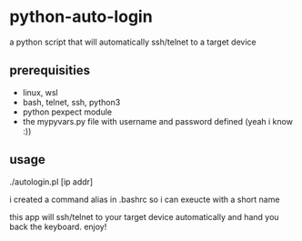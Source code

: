 # python-auto-login
a python script that will automatically ssh/telnet to a target device

## prerequisities
* linux, wsl
* bash, telnet, ssh, python3
* python pexpect module
* the mypyvars.py file with username and password defined (yeah i know :))

## usage
./autologin.pl [ip addr]

i created a command alias in .bashrc so i can exeucte with a short name

this app will ssh/telnet to your target device automatically and hand you back the keyboard. enjoy!
